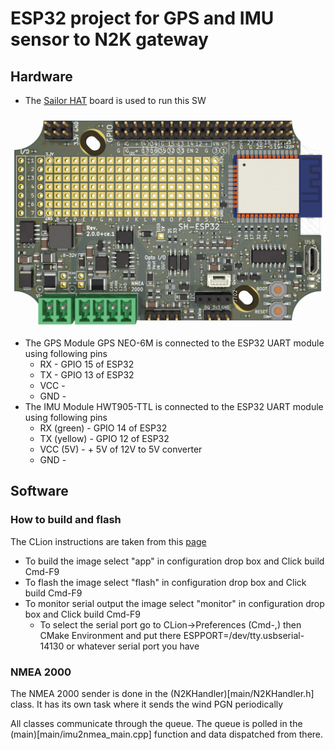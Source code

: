 # ESP32 project for GPS and IMU sensor to N2K gateway

## Hardware 

* The [Sailor HAT](https://docs.hatlabs.fi/sh-esp32/) board is used to run this SW


![Sailor HAT](doc/sh-esp32_r2.0.0_top_render.jpg)

* The GPS Module GPS NEO-6M is connected to the ESP32 UART module using following pins
  * RX - GPIO 15 of ESP32
  * TX - GPIO 13 of ESP32
  * VCC - 
  * GND - 
* The IMU Module HWT905-TTL is connected to the ESP32 UART module using following pins
  * RX (green)  - GPIO 14 of ESP32
  * TX (yellow) - GPIO 12 of ESP32
  * VCC (5V)    - + 5V of 12V to 5V converter 
  * GND -

## Software

### How to build and flash
The CLion instructions are taken from this [page](https://www.jetbrains.com/help/clion/esp-idf.html)
* To build the image select "app" in configuration drop box and Click build  Cmd-F9
* To flash the image select "flash" in configuration drop box and Click build  Cmd-F9
* To monitor serial output the image select "monitor" in configuration drop box and Click build  Cmd-F9
   * To select the serial port go to CLion->Preferences (Cmd-,) then CMake Environment and put there ESPPORT=/dev/tty.usbserial-14130 or whatever serial port you have

### NMEA 2000
  The NMEA 2000 sender is done in the (N2KHandler)[main/N2KHandler.h] class. It has its own task where it sends the wind PGN periodically

All classes communicate through the queue. The queue is polled in the (main)[main/imu2nmea_main.cpp] function and data dispatched from there. 

